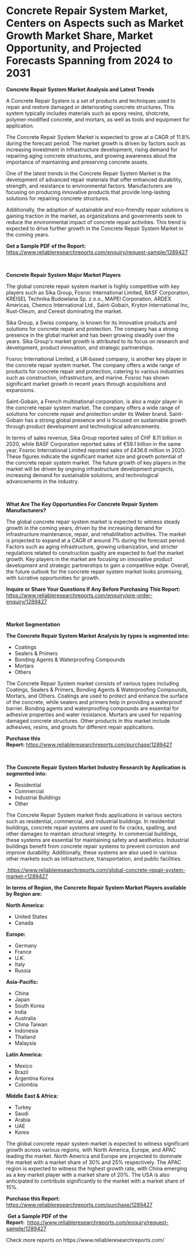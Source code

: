 <p><h1>Concrete Repair System Market, Centers on Aspects such as Market Growth Market Share, Market Opportunity, and Projected Forecasts Spanning from 2024 to 2031</h1></p><p><strong>Concrete Repair System Market Analysis and Latest Trends</strong></p>
<p><p>A Concrete Repair System is a set of products and techniques used to repair and restore damaged or deteriorating concrete structures. This system typically includes materials such as epoxy resins, shotcrete, polymer-modified concrete, and mortars, as well as tools and equipment for application.</p><p>The Concrete Repair System Market is expected to grow at a CAGR of 11.8% during the forecast period. The market growth is driven by factors such as increasing investment in infrastructure development, rising demand for repairing aging concrete structures, and growing awareness about the importance of maintaining and preserving concrete assets.</p><p>One of the latest trends in the Concrete Repair System Market is the development of advanced repair materials that offer enhanced durability, strength, and resistance to environmental factors. Manufacturers are focusing on producing innovative products that provide long-lasting solutions for repairing concrete structures.</p><p>Additionally, the adoption of sustainable and eco-friendly repair solutions is gaining traction in the market, as organizations and governments seek to reduce the environmental impact of concrete repair activities. This trend is expected to drive further growth in the Concrete Repair System Market in the coming years.</p></p>
<p><strong>Get a Sample PDF of the Report:&nbsp;</strong> <a href="https://www.reliableresearchreports.com/enquiry/request-sample/1289427">https://www.reliableresearchreports.com/enquiry/request-sample/1289427</a></p>
<p>&nbsp;</p>
<p><strong>Concrete Repair System Major Market Players</strong></p>
<p><p>The global concrete repair system market is highly competitive with key players such as Sika Group, Fosroc International Limited, BASF Corporation, KREISEL Technika Budowlana Sp. z o.o., MAPEI Corporation, ARDEX Americas, Chemco International Ltd., Saint-Gobain, Kryton International Inc, Rust-Oleum, and Ceresit dominating the market.</p><p>Sika Group, a Swiss company, is known for its innovative products and solutions for concrete repair and protection. The company has a strong presence in the global market and has been growing steadily over the years. Sika Group's market growth is attributed to its focus on research and development, product innovation, and strategic partnerships.</p><p>Fosroc International Limited, a UK-based company, is another key player in the concrete repair system market. The company offers a wide range of products for concrete repair and protection, catering to various industries such as construction, infrastructure, and marine. Fosroc has shown significant market growth in recent years through acquisitions and expansions.</p><p>Saint-Gobain, a French multinational corporation, is also a major player in the concrete repair system market. The company offers a wide range of solutions for concrete repair and protection under its Weber brand. Saint-Gobain has a strong global presence and is focused on sustainable growth through product development and technological advancements.</p><p>In terms of sales revenue, Sika Group reported sales of CHF 8.11 billion in 2020, while BASF Corporation reported sales of €59.1 billion in the same year. Fosroc International Limited reported sales of £436.6 million in 2020. These figures indicate the significant market size and growth potential of the concrete repair system market. The future growth of key players in the market will be driven by ongoing infrastructure development projects, increasing demand for sustainable solutions, and technological advancements in the industry.</p></p>
<p>&nbsp;</p>
<p><strong>What Are The Key Opportunities For Concrete Repair System Manufacturers?</strong></p>
<p><p>The global concrete repair system market is expected to witness steady growth in the coming years, driven by the increasing demand for infrastructure maintenance, repair, and rehabilitation activities. The market is projected to expand at a CAGR of around 7% during the forecast period. Factors such as aging infrastructure, growing urbanization, and stricter regulations related to construction quality are expected to fuel the market growth. Key players in the market are focusing on innovative product development and strategic partnerships to gain a competitive edge. Overall, the future outlook for the concrete repair system market looks promising, with lucrative opportunities for growth.</p></p>
<p><strong>Inquire or Share Your Questions If Any Before Purchasing This Report:</strong> <a href="https://www.reliableresearchreports.com/enquiry/pre-order-enquiry/1289427">https://www.reliableresearchreports.com/enquiry/pre-order-enquiry/1289427</a></p>
<p>&nbsp;</p>
<p><strong>Market Segmentation</strong></p>
<p><strong>The Concrete Repair System Market Analysis by types is segmented into:</strong></p>
<p><ul><li>Coatings</li><li>Sealers & Primers</li><li>Bonding Agents & Waterproofing Compounds</li><li>Mortars</li><li>Others</li></ul></p>
<p><p>The Concrete Repair System market consists of various types including Coatings, Sealers & Primers, Bonding Agents & Waterproofing Compounds, Mortars, and Others. Coatings are used to protect and enhance the surface of the concrete, while sealers and primers help in providing a waterproof barrier. Bonding agents and waterproofing compounds are essential for adhesive properties and water resistance. Mortars are used for repairing damaged concrete structures. Other products in this market include adhesives, resins, and grouts for different repair applications.</p></p>
<p><strong>Purchase this Report:&nbsp;</strong><a href="https://www.reliableresearchreports.com/purchase/1289427">https://www.reliableresearchreports.com/purchase/1289427</a></p>
<p>&nbsp;</p>
<p><strong>The Concrete Repair System Market Industry Research by Application is segmented into:</strong></p>
<p><ul><li>Residential</li><li>Commercial</li><li>Industrial Buildings</li><li>Other</li></ul></p>
<p><p>The Concrete Repair System market finds applications in various sectors such as residential, commercial, and industrial buildings. In residential buildings, concrete repair systems are used to fix cracks, spalling, and other damages to maintain structural integrity. In commercial buildings, these systems are essential for maintaining safety and aesthetics. Industrial buildings benefit from concrete repair systems to prevent corrosion and improve durability. Additionally, these systems are also used in various other markets such as infrastructure, transportation, and public facilities.</p></p>
<p><a href="https://www.reliableresearchreports.com/global-concrete-repair-system-market-r1289427">&nbsp;https://www.reliableresearchreports.com/global-concrete-repair-system-market-r1289427</a></p>
<p><strong>In terms of Region, the Concrete Repair System Market Players available by Region are:</strong></p>
<p>
    <p> <strong> North America: </strong>
        <ul>
            <li>United States</li>
            <li>Canada</li>
        </ul>
        </p> 
    <p> <strong> Europe: </strong>
        <ul>
            <li>Germany</li>
            <li>France</li>
            <li>U.K.</li>
            <li>Italy</li>
            <li>Russia</li>
        </ul>
        </p> 
    <p> <strong> Asia-Pacific: </strong>
        <ul>
            <li>China</li>
            <li>Japan</li>
            <li>South Korea</li>
            <li>India</li>
            <li>Australia</li>
            <li>China Taiwan</li>
            <li>Indonesia</li>
            <li>Thailand</li>
            <li>Malaysia</li>
        </ul>
        </p> 
    <p> <strong> Latin America: </strong>
        <ul>
            <li>Mexico</li>
            <li>Brazil</li>
            <li>Argentina Korea</li>
            <li>Colombia</li>
        </ul>
        </p> 
    <p> <strong> Middle East & Africa: </strong>
        <ul>
            <li>Turkey</li>
            <li>Saudi</li>
            <li>Arabia</li>
            <li>UAE</li>
            <li>Korea</li>
        </ul>
    </p>
    </p>
<p><p>The global concrete repair system market is expected to witness significant growth across various regions, with North America, Europe, and APAC leading the market. North America and Europe are projected to dominate the market with a market share of 30% and 25% respectively. The APAC region is expected to witness the highest growth rate, with China emerging as a key market player with a market share of 20%. The USA is also anticipated to contribute significantly to the market with a market share of 15%.</p></p>
<p><strong>Purchase this Report: </strong><a href="https://www.reliableresearchreports.com/purchase/1289427">https://www.reliableresearchreports.com/purchase/1289427</a></p>
<p>&nbsp;<strong>Get a Sample PDF of the Report:&nbsp;&nbsp;</strong><a href="https://www.reliableresearchreports.com/enquiry/request-sample/1289427">https://www.reliableresearchreports.com/enquiry/request-sample/1289427</a></p>
<p><strong></strong></p>
<p>Check more reports on https://www.reliableresearchreports.com/</p>